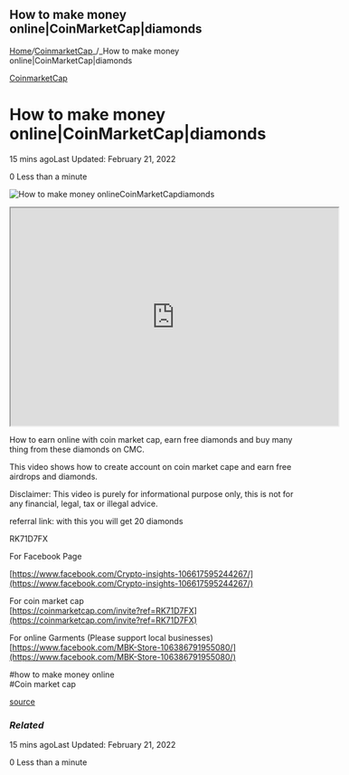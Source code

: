 ## How to make money online|CoinMarketCap|diamonds

[Home](https://coinmarketdo.com/)_/_[CoinmarketCap](https://coinmarketdo.com/coinmarketcap/)_/_How to make money online|CoinMarketCap|diamonds

[CoinmarketCap](https://coinmarketdo.com/coinmarketcap/)

How to make money online|CoinMarketCap|diamonds
===============================================

15 mins agoLast Updated: February 21, 2022

0 Less than a minute

![How to make money onlineCoinMarketCapdiamonds](https://cdn.hashnode.com/res/hashnode/image/upload/v1645419305202/HLGMBbNhz.jpeg)

<iframe width="580" height="385" src="https://www.youtube.com/embed/0EiGEm7NHIE?rel=0&amp;cc_load_policy=1&amp;hl=en&amp;modestbranding=1"></iframe>  
  
How to earn online with coin market cap, earn free diamonds and buy many thing from these diamonds on CMC.

This video shows how to create account on coin market cape and earn free airdrops and diamonds.

Disclaimer: This video is purely for informational purpose only, this is not for any financial, legal, tax or illegal advice.

referral link: with this you will get 20 diamonds

RK71D7FX

For Facebook Page

[https://www.facebook.com/Crypto-insights-106617595244267/](https://www.facebook.com/Crypto-insights-106617595244267/)

For coin market cap  
[https://coinmarketcap.com/invite?ref=RK71D7FX](https://coinmarketcap.com/invite?ref=RK71D7FX)

For online Garments (Please support local businesses)  
[https://www.facebook.com/MBK-Store-106386791955080/](https://www.facebook.com/MBK-Store-106386791955080/)

#how to make money online  
#Coin market cap  
  
[source](https://www.youtube.com/watch?v=0EiGEm7NHIE)

### _Related_

15 mins agoLast Updated: February 21, 2022

0 Less than a minute